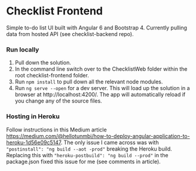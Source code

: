 # Checklist Frontend

Simple to-do list UI built with Angular 6 and Bootstrap 4. Currently pulling data from hosted API (see checklist-backend repo).

### Run locally
1. Pull down the solution.
2. In the command line switch over to the ChecklistWeb folder within the root checklist-frontend folder.
3. Run `npm install` to pull down all the relevant node modules.
4. Run `ng serve --open` for a dev server. This will load up the solution in a browser at http://localhost:4200/. The app will automatically reload if you change any of the source files.

### Hosting in Heroku
Follow instructions in this Medium article https://medium.com/@hellotunmbi/how-to-deploy-angular-application-to-heroku-1d56e09c5147. The only issue I came across was with `"postinstall": "ng build --aot -prod"` breaking the Heroku build. Replacing this with `"heroku-postbuild": "ng build --prod"` in the package.json fixed this issue for me (see comments in article).
